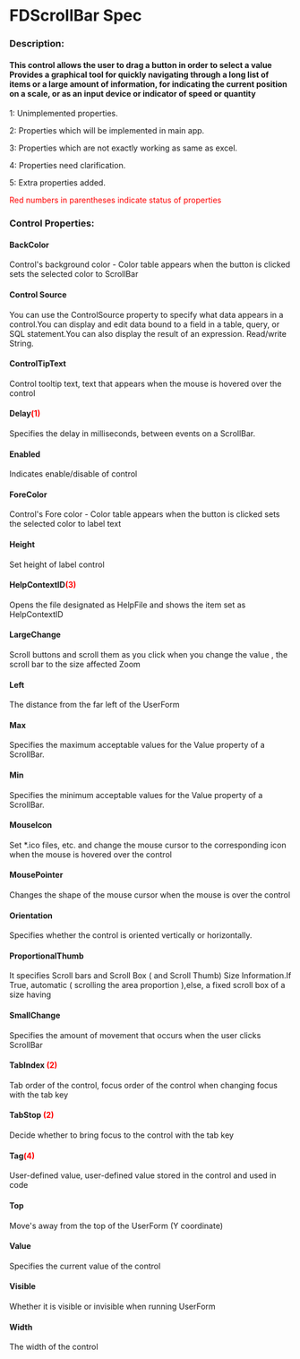 # FDScrollBar Spec

<h3><b>Description:</b></h3>
<h4>This control allows the user to drag a button in order to select a value<br/>
Provides a graphical tool for quickly navigating through a long list of items or a large amount of information, for indicating the current position on a scale, or as an input device or indicator of speed or quantity</h4>

<span>1: Unimplemented properties.</span>

<span>2: Properties which will be implemented in main app.</span>

<span>3: Properties which are not exactly working as same as excel.</span>

<span>4: Properties need clarification.</span>

<span>5: Extra properties added.</span>

<span style='color:red'>Red numbers in parentheses indicate status of properties</span>

<h3><b>Control Properties:</b></h3>
<h4>BackColor</h4>
<span>Control's background color - Color table appears when the button is clicked sets the selected color to ScrollBar</span>

<h4>Control Source</h4>
<span>You can use the ControlSource property to specify what data appears in a control.You can display and edit data bound to a field in a table, query, or SQL statement.You can also display the result of an expression. Read/write String.</span>

<h4>ControlTipText</h4>
<span>Control tooltip text, text that appears when the mouse is hovered over the control</span>

<h4>Delay<span style="color:red;">(1)</span></h4>
<span>Specifies the delay in milliseconds, between events on a ScrollBar. </span>

<h4>Enabled</h4>
<span>Indicates enable/disable of control</span>

<h4>ForeColor</h4>
<span>Control's Fore color - Color table appears when the button is clicked sets the selected color to label text</span>

<h4>Height</h4>
<span>Set height of label control </span>

<h4>HelpContextID<span style="color:red;">(3)</span></h4>
<span> Opens the file designated as HelpFile and shows the item set as HelpContextID</span>

<h4>LargeChange</h4>
<span> Scroll buttons and scroll them as you click when you change the value , the scroll bar to the size affected Zoom</span>

<h4>Left</h4>
<span>The distance from the far left of the UserForm </span>

<h4>Max</h4>
<span>Specifies the maximum acceptable values for the Value property of a ScrollBar. </span>

<h4>Min</h4>
<span>Specifies the minimum acceptable values for the Value property of a ScrollBar. </span>
 
<h4>MouseIcon</h4>
<span>Set *.ico files, etc. and change the mouse cursor to the corresponding icon when the mouse is hovered over the control</span>

<h4>MousePointer</h4>
<span>Changes the shape of the mouse cursor when the mouse is over the control </span>

<h4>Orientation</h4>
<span>Specifies whether the control is oriented vertically or horizontally.</span>

<h4>ProportionalThumb</h4>
<span>It specifies Scroll bars and Scroll Box ( and Scroll Thumb) Size Information.If True, automatic ( scrolling the area proportion ),else, a fixed scroll box of a size having
</span>

<h4>SmallChange</h4>
<span>Specifies the amount of movement that occurs when the user clicks ScrollBar </span>

<h4>TabIndex <span style="color:red;">(2)</span></h4>
<span>Tab order of the control, focus order of the control when changing focus with the tab key</span>

<h4>TabStop <span style="color:red;">(2)</span></h4>
<span>Decide whether to bring focus to the control with the tab key </span>

<h4>Tag<span style="color:red;">(4)</span></h4>
<span>User-defined value, user-defined value stored in the control and used in code </span>


<h4>Top</h4>
<span>Move's away from the top of the UserForm (Y coordinate)</span>

<h4>Value</h4>
<span>Specifies the current value of the control</span>

<h4>Visible</h4>
<span>Whether it is visible or invisible when running UserForm</span>

<h4>Width</h4>
<span>The width of the control</span>
